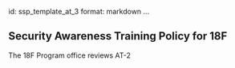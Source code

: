 id: ssp_template_at_3
format: markdown
...
## Security Awareness Training Policy for 18F

The 18F Program office reviews AT-2
